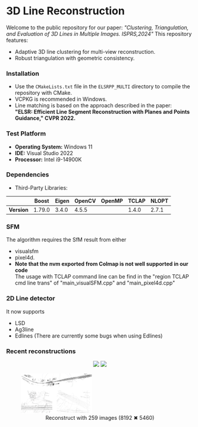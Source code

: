 # 3D Line Reconstruction

Welcome to the public repository for our paper: *"Clustering, Triangulation, and Evaluation of 3D Lines in Multiple Images. ISPRS,2024"* This repository features:
- Adaptive 3D line clustering for multi-view reconstruction.
- Robust triangulation with geometric consistency.

### Installation

- Use the `CMakeLists.txt` file in the `ELSRPP_MULTI` directory to compile the repository with CMake.
- VCPKG is recommended in Windows.
- Line matching is based on the approach described in the paper:  
  **"ELSR: Efficient Line Segment Reconstruction with Planes and Points Guidance," CVPR 2022.**  

### Test Platform

- **Operating System:** Windows 11
- **IDE:** Visual Studio 2022
- **Processor:** Intel i9-14900K
### Dependencies

- Third-Party Libraries:

|              | Boost  | Eigen | OpenCV | OpenMP | TCLAP | NLOPT |
|--------------|--------|-------|--------|--------|-------|--------|
| **Version**  | 1.79.0 | 3.4.0 | 4.5.5  |        | 1.4.0 | 2.7.1  |


### SFM
The algorithm requires the SfM result from either
-  visualsfm
-  pixel4d.
- **Note that the nvm exported from Colmap is not well supported in our code**  
The usage with TCLAP command line can be find in the "region TCLAP cmd line trans" of "main_visualSFM.cpp" and "main_pixel4d.cpp"

### 2D Line detector
It now supports 
- LSD
- Ag3line
- Edlines (There are currently some bugs when using Edlines)

### Recent reconstructions
<p align="center">
  <img src="https://github.com/user-attachments/assets/abd6b995-910c-4d82-af7e-986e4eaefafd" width="45%" />
  <img src="https://github.com/user-attachments/assets/94b57979-b6eb-4e05-b77c-c918977f11d2" width="45%" />
</p>

<p align="center">
  <figure>
    <img src="example/20250408.png" width="45%" />
    <figcaption align="center">Reconstruct with 259 images (8192 ✖ 5460)</figcaption>
  </figure>
</p>

